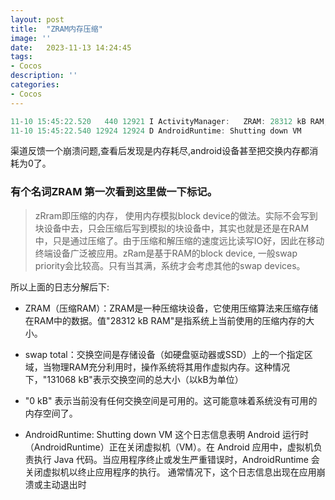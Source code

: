 ```yaml
---
layout: post
title:  "ZRAM内存压缩"
image: ''
date:   2023-11-13 14:24:45
tags:
- Cocos
description: ''
categories: 
- Cocos
---
```


```c
11-10 15:45:22.520   440 12921 I ActivityManager:   ZRAM: 28312 kB RAM, 131068 kB swap total, 0 kB swap free
11-10 15:45:22.540 12924 12924 D AndroidRuntime: Shutting down VM
```
渠道反馈一个崩溃问题,查看后发现是内存耗尽,android设备甚至把交换内存都消耗为0了。

### 有个名词ZRAM 第一次看到这里做一下标记。
>zRram即压缩的内存， 使用内存模拟block device的做法。实际不会写到块设备中去，只会压缩后写到模拟的块设备中，其实也就是还是在RAM中，只是通过压缩了。由于压缩和解压缩的速度远比读写IO好，因此在移动终端设备广泛被应用。zRam是基于RAM的block device, 一般swap priority会比较高。只有当其满，系统才会考虑其他的swap devices。

所以上面的日志分解后下:
* ZRAM（压缩RAM）：ZRAM是一种压缩块设备，它使用压缩算法来压缩存储在RAM中的数据。值"28312 kB RAM"是指系统上当前使用的压缩内存的大小。

* swap total：交换空间是存储设备（如硬盘驱动器或SSD）上的一个指定区域，当物理RAM充分利用时，操作系统将其用作虚拟内存。这种情况下，"131068 kB"表示交换空间的总大小（以kB为单位）

* "0 kB" 表示当前没有任何交换空间是可用的。这可能意味着系统没有可用的内存空间了。

* AndroidRuntime: Shutting down VM
这个日志信息表明 Android 运行时（AndroidRuntime）正在关闭虚拟机（VM）。在 Android 应用中，虚拟机负责执行 Java 代码。当应用程序终止或发生严重错误时，AndroidRuntime 会关闭虚拟机以终止应用程序的执行。
通常情况下，这个日志信息出现在应用崩溃或主动退出时